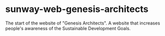 # sunway-web-genesis-architects
The start of the website of "Genesis Architects". A website that increases people's awareness of the Sustainable Development Goals.
